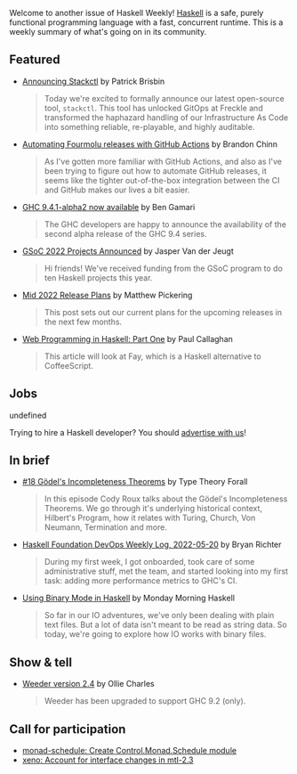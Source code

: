 Welcome to another issue of Haskell Weekly!
[Haskell](https://www.haskell.org) is a safe, purely functional programming language with a fast, concurrent runtime.
This is a weekly summary of what's going on in its community.

## Featured

- [Announcing Stackctl](https://tech.freckle.com/2022/05/20/announcing-stackctl/) by Patrick Brisbin
  > Today we're excited to formally announce our latest open-source tool, `stackctl`. This tool has unlocked GitOps at Freckle and transformed the haphazard handling of our Infrastructure As Code into something reliable, re-playable, and highly auditable.

- [Automating Fourmolu releases with GitHub Actions](https://brandonchinn178.github.io/blog/2022/05/19/automating-fourmolu-releases-with-github-actions.html) by Brandon Chinn
  > As I've gotten more familiar with GitHub Actions, and also as I've been trying to figure out how to automate GitHub releases, it seems like the tighter out-of-the-box integration between the CI and GitHub makes our lives a bit easier.

- [GHC 9.4.1-alpha2 now available](https://discourse.haskell.org/t/ghc-9-4-1-alpha2-now-available/4582?u=taylorfausak) by Ben Gamari
  > The GHC developers are happy to announce the availability of the second alpha release of the GHC 9.4 series.

- [GSoC 2022 Projects Announced](https://discourse.haskell.org/t/gsoc-2022-projects-announced/4572?u=taylorfausak) by Jasper Van der Jeugt
  > Hi friends! We've received funding from the GSoC program to do ten Haskell projects this year.

- [Mid 2022 Release Plans](https://www.haskell.org/ghc/blog/20220523-release-status.html) by Matthew Pickering
  > This post sets out our current plans for the upcoming releases in the next few months.

- [Web Programming in Haskell: Part One](https://medium.com/pragmatic-programmers/web-programming-in-haskell-part-one-603d3027e127) by Paul Callaghan
  > This article will look at Fay, which is a Haskell alternative to CoffeeScript.

## Jobs

undefined

Trying to hire a Haskell developer?
You should [advertise with us](https://haskellweekly.news/advertising.html)!

## In brief

- [#18 Gödel's Incompleteness Theorems](https://www.typetheoryforall.com/2022/05/19/18-Godel-Incompleteness-Theorems-(Cody-Roux).html) by Type Theory Forall
  > In this episode Cody Roux talks about the Gödel's Incompleteness Theorems. We go through it's underlying historical context, Hilbert's Program, how it relates with Turing, Church, Von Neumann, Termination and more.

- [Haskell Foundation DevOps Weekly Log, 2022-05-20](https://discourse.haskell.org/t/haskell-foundation-devops-weekly-log-2022-05-20/4564?u=taylorfausak) by Bryan Richter
  > During my first week, I got onboarded, took care of some administrative stuff, met the team, and started looking into my first task: adding more performance metrics to GHC's CI.

- [Using Binary Mode in Haskell](https://mmhaskell.com/blog/2022/5/23/using-binary-mode-in-haskell) by Monday Morning Haskell
  > So far in our IO adventures, we've only been dealing with plain text files. But a lot of data isn't meant to be read as string data. So today, we're going to explore how IO works with binary files.

## Show & tell

- [Weeder version 2.4](https://github.com/ocharles/weeder/releases/tag/2.4.0) by Ollie Charles
  > Weeder has been upgraded to support GHC 9.2 (only).

## Call for participation

- [monad-schedule: Create Control.Monad.Schedule module](https://github.com/turion/monad-schedule/issues/9)
- [xeno: Account for interface changes in mtl-2.3](https://github.com/ocramz/xeno/issues/59)
